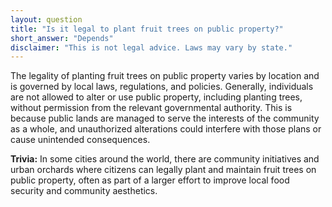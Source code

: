 ```yaml
---
layout: question
title: "Is it legal to plant fruit trees on public property?"
short_answer: "Depends"
disclaimer: "This is not legal advice. Laws may vary by state."
---
```


The legality of planting fruit trees on public property varies by location and is governed by local laws, regulations, and policies. Generally, individuals are not allowed to alter or use public property, including planting trees, without permission from the relevant governmental authority. This is because public lands are managed to serve the interests of the community as a whole, and unauthorized alterations could interfere with those plans or cause unintended consequences.

**Trivia:** In some cities around the world, there are community initiatives and urban orchards where citizens can legally plant and maintain fruit trees on public property, often as part of a larger effort to improve local food security and community aesthetics.
